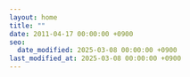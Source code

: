 ```yaml
---
layout: home
title: ""
date: 2011-04-17 00:00:00 +0900
seo:
  date_modified: 2025-03-08 00:00:00 +0900
last_modified_at: 2025-03-08 00:00:00 +0900
---
```

